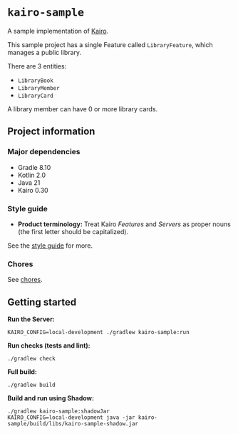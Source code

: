 # `kairo-sample`

A sample implementation of [Kairo](https://github.com/hudson155/kairo).

This sample project has a single Feature called `LibraryFeature`,
which manages a public library.

There are 3 entities:

- `LibraryBook`
- `LibraryMember`
- `LibraryCard`

A library member can have 0 or more library cards.

## Project information

### Major dependencies

- Gradle 8.10
- Kotlin 2.0
- Java 21
- Kairo 0.30

### Style guide

- **Product terminology:**
  Treat Kairo _Features_ and _Servers_ as proper nouns (the first letter should be capitalized).

See the [style guide](./docs/style-guide.md) for more.

### Chores

See [chores](./docs/chores.md).

## Getting started

**Run the Server:**

```shell
KAIRO_CONFIG=local-development ./gradlew kairo-sample:run
```

**Run checks (tests and lint):**

```shell
./gradlew check
```

**Full build:**

```shell
./gradlew build
```

**Build and run using Shadow:**

```shell
./gradlew kairo-sample:shadowJar
KAIRO_CONFIG=local-development java -jar kairo-sample/build/libs/kairo-sample-shadow.jar
```
